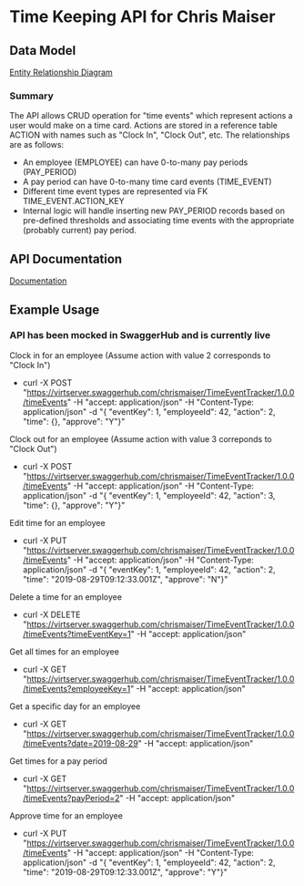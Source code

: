 # Time Keeping API for Chris Maiser
## Data Model
[Entity Relationship Diagram](TimeEventDataModel.pdf)
### Summary
The API allows CRUD operation for "time events" which represent actions a user would make on a time card.  Actions are stored in a reference  table ACTION with names such as "Clock In", "Clock Out", etc.  The relationships are as follows:
* An employee (EMPLOYEE) can have 0-to-many pay periods (PAY_PERIOD)
* A pay period can have 0-to-many time card events (TIME_EVENT)
* Different time event types are represented via FK TIME_EVENT.ACTION_KEY
* Internal logic will handle inserting new PAY_PERIOD records based on pre-defined thresholds and associating time events with the appropriate (probably current) pay period.  

## API Documentation
[Documentation](http://htmlpreview.github.com/?https://github.com/cmaiser/time-keeping-api/blob/master/TimeEventApi.html)

## Example Usage
### API has been mocked in SwaggerHub and is currently live
Clock in for an employee (Assume action with value 2 corresponds to "Clock In")  
* curl -X POST "https://virtserver.swaggerhub.com/chrismaiser/TimeEventTracker/1.0.0/timeEvents" -H "accept: application/json" -H "Content-Type: application/json" -d "{ \"eventKey\": 1, \"employeeId\": 42, \"action\": 2, \"time\": {}, \"approve\": \"Y\"}"  

Clock out for an employee (Assume action with value 3 correponds to "Clock Out")  
* curl -X POST "https://virtserver.swaggerhub.com/chrismaiser/TimeEventTracker/1.0.0/timeEvents" -H "accept: application/json" -H "Content-Type: application/json" -d "{ \"eventKey\": 1, \"employeeId\": 42, \"action\": 3, \"time\": {}, \"approve\": \"Y\"}"  

Edit time for an employee  
* curl -X PUT "https://virtserver.swaggerhub.com/chrismaiser/TimeEventTracker/1.0.0/timeEvents" -H "accept: application/json" -H "Content-Type: application/json" -d "{ \"eventKey\": 1, \"employeeId\": 42, \"action\": 2, \"time\": \"2019-08-29T09:12:33.001Z\", \"approve\": \"N\"}"  

Delete a time for an employee  
* curl -X DELETE "https://virtserver.swaggerhub.com/chrismaiser/TimeEventTracker/1.0.0/timeEvents?timeEventKey=1" -H "accept: application/json"  

Get all times for an employee
* curl -X GET "https://virtserver.swaggerhub.com/chrismaiser/TimeEventTracker/1.0.0/timeEvents?employeeKey=1" -H "accept: application/json"  

Get a specific day for an employee  
* curl -X GET "https://virtserver.swaggerhub.com/chrismaiser/TimeEventTracker/1.0.0/timeEvents?date=2019-08-29" -H "accept: application/json"  

Get times for a pay period  
* curl -X GET "https://virtserver.swaggerhub.com/chrismaiser/TimeEventTracker/1.0.0/timeEvents?payPeriod=2" -H "accept: application/json"  

Approve time for an employee  
* curl -X PUT "https://virtserver.swaggerhub.com/chrismaiser/TimeEventTracker/1.0.0/timeEvents" -H "accept: application/json" -H "Content-Type: application/json" -d "{ \"eventKey\": 1, \"employeeId\": 42, \"action\": 2, \"time\": \"2019-08-29T09:12:33.001Z\", \"approve\": \"Y\"}"  
